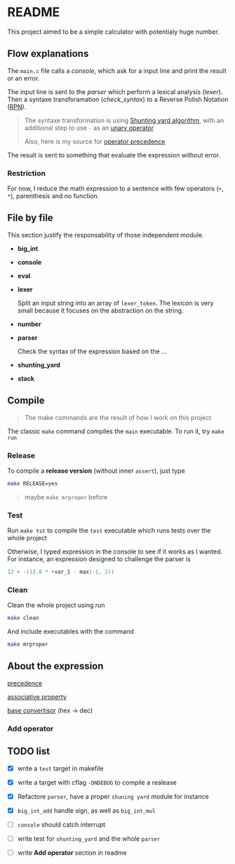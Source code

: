 # README

This project aimed to be a simple calculator with potentialy huge number.



## Flow explanations

The `main.c` file calls a *console*, which ask for a input line and print the result or an error.

The input line is sent to the *parser* which perform a lexical analysis (*lexer*).
Then a syntaxe transforamation (*check_syntax*) to a Reverse Polish Notation ([RPN](https://en.wikipedia.org/wiki/Reverse_Polish_notation)).

> The syntaxe transformation is using [Shunting yard algorithm](https://en.wikipedia.org/wiki/Shunting-yard_algorithm), with an additional step to use `-` as an [unary operator](https://stackoverflow.com/questions/16425571/unary-minus-in-shunting-yard-expression-parser)
>
> Also, here is my source for [operator precedence](https://en.wikipedia.org/wiki/Order_of_operations#Programming_languages)


The result is sent to something that evaluate the expression without error.

### Restriction

For now, I reduce the math expression to a sentence with few operators (`+`, `*`), parenthesis and no function.



## File by file

This section justify the responsability of those independent module.

- **big_int**
- **console**

- **eval**

- **lexer**

  Split an input string into an array of `lexer_token`. The lexicon is very small because it focuses on the abstraction on the string.

- **number**

- **parser**

  Check the syntax of the expression based on the ...

- **shunting_yard**

- **stack**



## Compile

> The make commands are the result of how I work on this project

The classic `make` command compiles the `main` executable. To run it, try `make run`

### Release

To compile a **release version** (without inner `assert`), just type

```bash
make RELEASE=yes
```

> maybe `make mrproper` before

### Test

Run `make tst` to compile the `test` executable which runs tests over the whole project

Otherwise, I typed expression in the console to see if it works as I wanted. For instance, an expression designed to challenge the parser is

```c
12 + -(13.0 * +var_1 - max(-1, 2))
```

### Clean

Clean the whole project using run

```bash
make clean
```

And include executables with the command

```bash
make mrproper
```



## About the expression

[precedence](https://en.wikipedia.org/wiki/Order_of_operations#Programming_languages)

[associative property](https://en.wikipedia.org/wiki/Associative_property)

[base convertisor](https://www.convzone.com/hex-to-decimal/) (hex -> dec)

### Add operator



## TODO list

- [x] write a `test` target in makefile
- [x] write a target with cflag `-DNDEBUG` to compile a realease
- [x] Refactore `parser`, have a proper `shuning yard` module for instance
- [x] `big_int_add` handle sign, as well as `big_int_mul`
- [ ] `console` should catch interrupt
- [ ] write test for `shunting_yard` and the whole `parser`
- [ ] write **Add operator** section in readme

